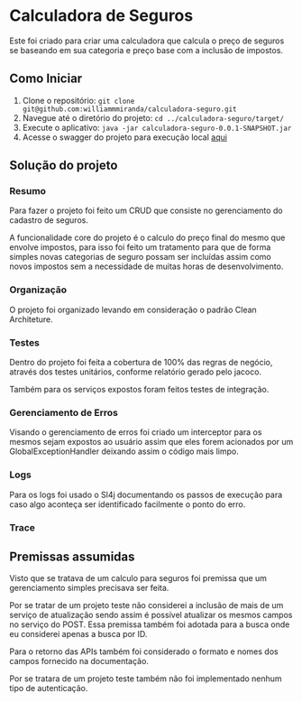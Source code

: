 # Calculadora de Seguros

Este foi criado para criar uma calculadora que calcula o preço de seguros se baseando em sua categoria e preço base com a inclusão de impostos.

## Como Iniciar

1. Clone o repositório: `git clone git@github.com:williammmiranda/calculadora-seguro.git`
2. Navegue até o diretório do projeto: `cd ../calculadora-seguro/target/`
3. Execute o aplicativo: `java -jar calculadora-seguro-0.0.1-SNAPSHOT.jar`
4. Acesse o swagger do projeto para execução local [aqui](http://localhost:8080/swagger-ui/)

## Solução do projeto

### Resumo

Para fazer o projeto foi feito um CRUD que consiste no gerenciamento do cadastro de seguros. 

A funcionalidade core do projeto é o calculo do preço final do mesmo que envolve impostos, para isso foi feito um tratamento para que de forma simples novas categorias de seguro possam ser incluídas assim como novos impostos sem a necessidade de muitas horas de desenvolvimento.

### Organização

O projeto foi organizado levando em consideração o padrão Clean Architeture. 

### Testes

Dentro do projeto foi feita a cobertura de 100% das regras de negócio, através dos testes unitários, conforme relatório gerado pelo jacoco.

Também para os serviços expostos foram feitos testes de integração.

### Gerenciamento de Erros

Visando o gerenciamento de erros foi criado um interceptor para os mesmos sejam expostos ao usuário assim que eles forem acionados por um GlobalExceptionHandler deixando assim o código mais limpo.

### Logs

Para os logs foi usado o Sl4j documentando os passos de execução para caso algo aconteça ser identificado facilmente o ponto do erro.

### Trace

## Premissas assumidas

Visto que se tratava de um calculo para seguros foi premissa que um gerenciamento simples precisava ser feita.

Por se tratar de um projeto teste não considerei a inclusão de mais de um serviço de atualização sendo assim é possível atualizar os mesmos campos no serviço do POST. Essa premissa também foi adotada para a busca onde eu considerei apenas a busca por ID.

Para o retorno das APIs também foi considerado o formato e nomes dos campos fornecido na documentação.

Por se tratara de um projeto teste também não foi implementado nenhum tipo de autenticação.